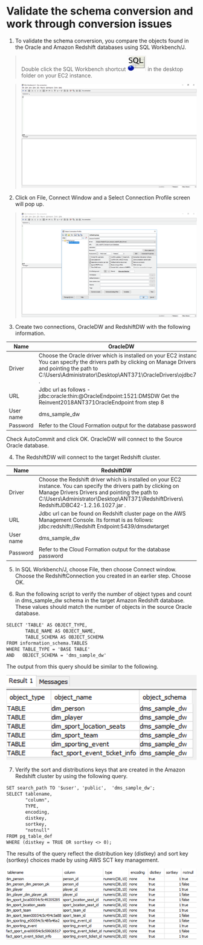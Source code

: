 # Validate the schema conversion and work through conversion issues

1.	To validate the schema conversion, you compare the objects found in the Oracle and Amazon Redshift databases using SQL Workbench/J.  

  > Double click the SQL Workbench shortcut  ![EC2 Console](img/lab-4/sql-icon.png) in the desktop folder on your EC2 instance.  

  > ![EC2 Console](img/lab-4/lab4-image1.png)

2.	Click on File, Connect Window and a Select Connection Profile screen will pop up.

  > ![EC2 Console](img/lab-4/lab4-image2.png)

3.	Create two connections, OracleDW and RedshiftDW with the following information.

 >
  Name | OracleDW
  ---- | ----
  Driver | Choose the Oracle driver which is installed on your EC2 instance. You can specify the drivers path by clicking on Manage Drivers and pointing the path to C:\Users\Administrator\Desktop\ANT371\OracleDrivers\ojdbc7.jar .
  URL | Jdbc url as follows - jdbc:oracle:thin:@OracleEndpoint:1521:DMSDW Get the Reinvent2018ANT371OracleEndpoint from step 8
  User name | dms_sample_dw
  Password | Refer to the Cloud Formation output for the database password

  Check AutoCommit and click OK. OracleDW will connect to the Source Oracle database.
<br/>

4. The RedshiftDW will connect to the target Redshift cluster.

  >
  Name | RedshiftDW
  ---- | ----
  Driver | Choose the Redshift driver which is installed on your EC2 instance. You can specify the drivers path by clicking on Manage Drivers Drivers and pointing the path to C:\Users\Administrator\Desktop\ANT371\RedshiftDrivers\ RedshiftJDBC42-1.2.16.1027.jar .
  URL | Jdbc url can be found on Redshift cluster page on the AWS Management Console. Its format is as follows: jdbc:redshift://Redshift Endpoint:5439/dmsdwtarget
  User name | dms_sample_dw
  Password | Refer to the Cloud Formation output for the database password

5.	 In SQL Workbench/J, choose File, then choose Connect window. Choose the RedshiftConnection you created in an earlier step. Choose OK.  

6.	Run the following script to verify the number of object types and count in dms_sample_dw schema in the target Amazon Redshift database. These values should match the number of objects in the source Oracle database.

  >
  ```
  SELECT 'TABLE' AS OBJECT_TYPE,
         TABLE_NAME AS OBJECT_NAME,
         TABLE_SCHEMA AS OBJECT_SCHEMA
  FROM information_schema.TABLES
  WHERE TABLE_TYPE = 'BASE TABLE'
  AND   OBJECT_SCHEMA = 'dms_sample_dw'
  ```
The output from this query should be similar to the following.

  >
  ![EC2 Console](img/lab-4/lab4-image3.png)

7.	Verify the sort and distributions keys that are created in the Amazon Redshift cluster by using the following query.

  >
  ```
  SET search_path TO '$user', 'public',  'dms_sample_dw';
  SELECT tablename,
         "column",
         TYPE,
         encoding,
         distkey,
         sortkey,
         "notnull"
  FROM pg_table_def
  WHERE (distkey = TRUE OR sortkey <> 0);
  ```
  The results of the query reflect the distribution key (distkey) and sort key (sortkey) choices made by using AWS SCT key management.

  >
  ![EC2 Console](img/lab-4/lab4-image4.png)
